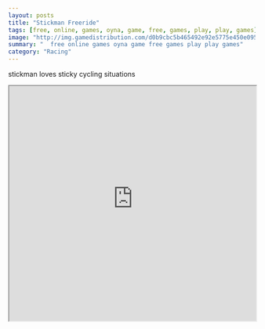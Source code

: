 ```yaml
---
layout: posts
title: "Stickman Freeride"
tags: [free, online, games, oyna, game, free, games, play, play, games]
image: "http://img.gamedistribution.com/d0b9cbc5b465492e92e5775e450e095b.jpg"
summary: "  free online games oyna game free games play play games"
category: "Racing"
---
```


stickman loves sticky cycling situations

<iframe width="100%" height="480px;" src="http://flash.gamedistribution.com?game=d0b9cbc5b465492e92e5775e450e095b"></iframe>